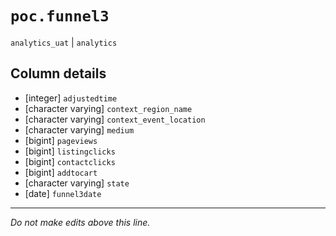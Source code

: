 # `poc.funnel3`
`analytics_uat` | `analytics`

## Column details
* [integer]   `adjustedtime`
* [character varying] `context_region_name`
* [character varying] `context_event_location`
* [character varying] `medium`
* [bigint]    `pageviews`
* [bigint]    `listingclicks`
* [bigint]    `contactclicks`
* [bigint]    `addtocart`
* [character varying] `state`
* [date]      `funnel3date`

-------------------------------------------------------------------------------
*Do not make edits above this line.*
